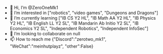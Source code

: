 - 👋 Hi, I’m @ZeroOneMk1
- 👀 I’m interested in ["robotics", "video games", "Dungeons and Dragons"]
- 🌱 I’m currently learning ["IB CS Y2 HL", "IB Math AA Y2 HL", "IB Physics Y2 HL", "IB English LL Y2 SL", "IB Mandarin Ab Initio Y2 SL", "IB Economics Y2 SL", "Independent Robotics", "Independent InfoSec"]
- 💞️ I’m looking to collaborate on null
- 📫 How to reach me {"Discord":"zerotwo_mk1", "WeChat":"meinhutplayz", "other":False}

<!---
ZeroOneMk1/ZeroOneMk1 is a ✨ special ✨ repository because its `README.md` (this file) appears on your GitHub profile.
You can click the Preview link to take a look at your changes.
--->
